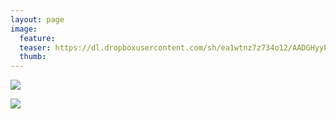 ```yaml
---
layout: page
image:
  feature:
  teaser: https://dl.dropboxusercontent.com/sh/ea1wtnz7z734o12/AADGHyyP3JU-FZeojPuURMjma/luontokuvat/kes%C3%A4/2/DSC05767-245px.jpg
  thumb:
---
```


[![](https://dl.dropboxusercontent.com/sh/ea1wtnz7z734o12/AAB8GOjf1O3eULTlcVJ9LSUoa/luontokuvat/kes%C3%A4/2/DSC05767-800px.jpg)](https://dl.dropboxusercontent.com/sh/ea1wtnz7z734o12/AAB1tlc35iZzCJ-p4_gjNOu5a/luontokuvat/kes%C3%A4/2/DSC05767.jpg)

[![](https://dl.dropboxusercontent.com/sh/ea1wtnz7z734o12/AADjhO-Zyq5lAnRSF6WvfHkSa/luontokuvat/kes%C3%A4/2/20140430_194635-800px.jpg)](https://dl.dropboxusercontent.com/sh/ea1wtnz7z734o12/AABX4SvQlzweF6mr2opyG9BIa/luontokuvat/kes%C3%A4/2/20140430_194635.jpg)
